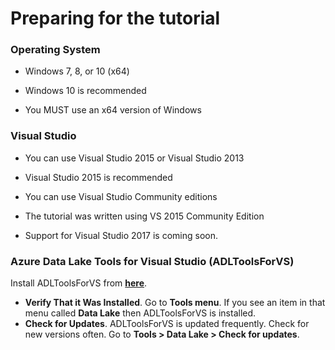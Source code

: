 
# Preparing for the tutorial

### Operating System

* Windows 7, 8, or 10 \(x64\)

* Windows 10 is recommended

* You MUST use an x64 version of Windows

### Visual Studio

* You can use Visual Studio 2015 or Visual Studio 2013

* Visual Studio 2015 is recommended

* You can use Visual Studio Community editions

* The tutorial was written using VS 2015 Community Edition

* Support for Visual Studio 2017 is coming soon.

### Azure Data Lake Tools for Visual Studio \(ADLToolsForVS\)

Install ADLToolsForVS from [**here**](http://aka.ms/ADLToolsVS).

* **Verify That it Was Installed**. Go to **Tools menu**. If you see an item in that menu called **Data Lake** then ADLToolsForVS is installed.
* **Check for Updates**. ADLToolsForVS is updated frequently. Check for new versions often. Go to **Tools > Data Lake > Check for updates**.

